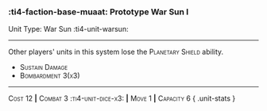 ### :ti4-faction-base-muaat: **Prototype War Sun I**

Unit Type: War Sun :ti4-unit-warsun: 

---

Other players' units in this system lose the <span style="font-variant:small-caps;">Planetary Shield</span> ability.

* <span style="font-variant:small-caps;">Sustain Damage</span> 
* <span style="font-variant:small-caps;">Bombardment 3(x3)</span> 


---

<span style="font-variant:small-caps;">Cost 1</span>2 __|__ <span style="font-variant:small-caps;">Combat 3 :ti4-unit-dice-x3:</span> __|__ <span style="font-variant:small-caps;">Move 1</span> __|__ <span style="font-variant:small-caps;">Capacity 6</span>
{ .unit-stats }